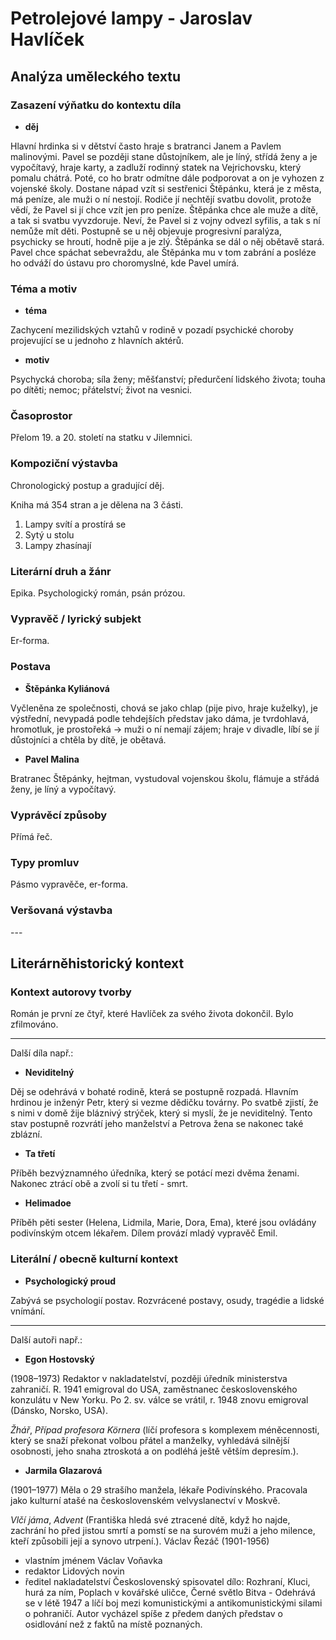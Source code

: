 # Petrolejové lampy - Jaroslav Havlíček

## Analýza uměleckého textu

### Zasazení výňatku do kontextu díla

- **děj**

Hlavní hrdinka si v dětství často hraje s bratranci Janem a Pavlem malinovými. Pavel se později stane důstojníkem, ale je líný, střídá ženy a je vypočítavý, hraje karty, a zadluží rodinný statek na Vejrichovsku, který pomalu chátrá. Poté, co ho bratr odmítne dále podporovat a on je vyhozen z vojenské školy. Dostane nápad vzít si sestřenici Štěpánku, která je z města, má peníze, ale muži o ní nestojí. Rodiče jí nechtějí svatbu dovolit, protože vědí, že Pavel si jí chce vzít jen pro peníze. Štěpánka chce ale muže a dítě, a tak si svatbu vyvzdoruje. Neví, že Pavel si z vojny odvezl syfilis, a tak s ní nemůže mít děti. Postupně se u něj objevuje progresivní paralýza, psychicky se hroutí, hodně pije a je zlý. Štěpánka se dál o něj obětavě stará. Pavel chce spáchat sebevraždu, ale Štěpánka mu v tom zabrání a posléze ho odváží do ústavu pro choromyslné, kde Pavel umírá.

### Téma a motiv

- **téma**

Zachycení mezilidských vztahů v rodině v pozadí psychické choroby projevující se u jednoho z hlavních aktérů.

- **motiv**

Psychycká choroba; síla ženy; měšťanství; předurčení lidského života; touha po dítěti; nemoc; přátelství; život na vesnici.

### Časoprostor

Přelom 19. a 20. století na statku v Jilemnici.

### Kompoziční výstavba

Chronologický postup a gradující děj.

Kniha má 354 stran a je dělena na 3 části.

1. Lampy svítí a prostírá se
2. Sytý u stolu
3. Lampy zhasínají

### Literární druh a žánr

Epika. Psychologický román, psán prózou.

### Vypravěč / lyrický subjekt

Er-forma.

### Postava

- **Štěpánka Kyliánová**

Vyčleněna ze společnosti, chová se jako chlap (pije pivo, hraje kuželky), je výstřední, nevypadá podle tehdejších představ jako dáma, je tvrdohlavá, hromotluk, je prostořeká -> muži o ní nemají zájem; hraje v divadle, líbí se jí důstojníci a chtěla by dítě, je obětavá.

- **Pavel Malina**

Bratranec Štěpánky, hejtman, vystudoval vojenskou školu, flámuje a střádá ženy, je líný a vypočítavý.

### Vyprávěcí způsoby

Přímá řeč.

### Typy promluv

Pásmo vypravěče, er-forma.

### Veršovaná výstavba

\-\-\-

## Literárněhistorický kontext

### Kontext autorovy tvorby

Román je první ze čtyř, které Havlíček za svého života dokončil. Bylo zfilmováno.

---

Další díla např.:

- **Neviditelný**

Děj se odehrává v bohaté rodině, která se postupně rozpadá. Hlavním hrdinou je inženýr Petr, který si vezme dědičku továrny. Po svatbě zjistí, že s nimi v domě žije bláznivý strýček, který si myslí, že je neviditelný. Tento stav postupně rozvrátí jeho manželství a Petrova žena se nakonec také zblázní.

- **Ta třetí**

Příběh bezvýznamného úředníka, který se potácí mezi dvěma ženami. Nakonec ztrácí obě a zvolí si tu třetí - smrt.

- **Helimadoe**

Příběh pěti sester (Helena, Lidmila, Marie, Dora, Ema), které jsou ovládány podivínským otcem lékařem. Dílem provází mladý vypravěč Emil. 

### Literální / obecně kulturní kontext

- **Psychologický proud**

Zabývá se psychologií postav. Rozvrácené postavy, osudy, tragédie a lidské vnímání.

---

Další autoři např.:

- **Egon Hostovský**

(1908–1973) Redaktor v nakladatelství, později úředník ministerstva zahraničí. R. 1941 emigroval do USA, zaměstnanec československého konzulátu v New Yorku. Po 2. sv. válce se vrátil, r. 1948 znovu emigroval (Dánsko, Norsko, USA).

*Žhář*, *Případ profesora Körnera* (líčí profesora s komplexem méněcennosti, který se snaží překonat volbou přátel a manželky, vyhledává silnější osobnosti, jeho snaha ztroskotá a on podléhá ještě větším depresím.).

- **Jarmila Glazarová**

(1901–1977) Měla o 29 strašího manžela, lékaře Podivínského. Pracovala jako kulturní atašé na československém velvyslanectví v Moskvě.

*Vlčí jáma*, *Advent* (Františka hledá své ztracené dítě, když ho najde, zachrání ho před jistou smrtí a pomstí se na surovém muži a jeho milence, kteří způsobili její a synovo utrpení.).
Václav Řezáč (1901-1956)
- vlastním jménem Václav Voňavka
- redaktor Lidových novin
- ředitel nakladatelství Československý spisovatel 
dílo: Rozhraní, Kluci, hurá za ním, Poplach v kovářské uličce, Černé světlo
Bitva - Odehrává se v létě 1947 a líčí boj mezi komunistickými a antikomunistickými silami o pohraničí. Autor vycházel spíše z předem daných představ o osidlování než z faktů na místě poznaných.

